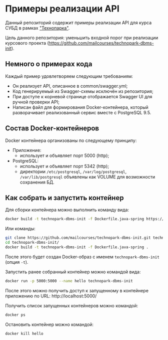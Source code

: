 # Примеры реализации API
Данный репозиторий содержит примеры реализации API для курса СУБД в рамках ["Технопарка"](https://park.mail.ru/pages/index/).

Цель данного репозитория: уменьшить входной порог при реализации курсового проекта (https://github.com/mailcourses/technopark-dbms-init).

## Немного о примерах кода
Каждый пример удовлетворяем следующим требованиям:

 * Он реализует API, описанное в common/swagger.yml;
 * Код генерируемый из Swagger-схемы исключён из репозитория;
 * При доступе к корневой странице отображается Swagger UI для ручной проверки API;
 * Написан файл для формирования Docker-контейнера, который разворачивает реализованный сервис вместе с PostgreSQL 9.5.

## Состав Docker-контейнеров
Docker контейнера организованы по следующему принципу:

 * Приложение:
   * использует и объявляет порт 5000 (http);
 * PostgreSQL:
   * использует и объявляет порт 5342 (http);
   * директории `/etc/postgresql`, `/var/log/postgresql`, `/var/lib/postgresql` объявлены как VOLUME для возможности сохранения БД.

## Как собрать и запустить контейнер
Для сборки контейнера можно выполнить команду вида:
```bash
docker build -t technopark-dbms-init -f Dockerfile.java-spring https://github.com/mailcourses/technopark-dbms-init.git
```
Или команды:
```bash
git clone https://github.com/mailcourses/technopark-dbms-init.git technopark-dbms-init
cd technopark-dbms-init/
docker build -t technopark-dbms-init -f Dockerfile.java-spring .
```

После этого будет создан Docker-образ с именем `technopark-dbms-init` (опция `-t`).

Запустить ранее собранный контейнер можно командой вида:
```bash
docker run -p 5000:5000 --name hello technopark-dbms-init
```
После этого можно получить доступ к запущенному в контейнере приложению по URL: http://localhost:5000/

Получить список запущенных контейнеров можно командой:
```bash
docker ps
```

Остановить контейнер можно командой:
```bash
docker kill hello
```
